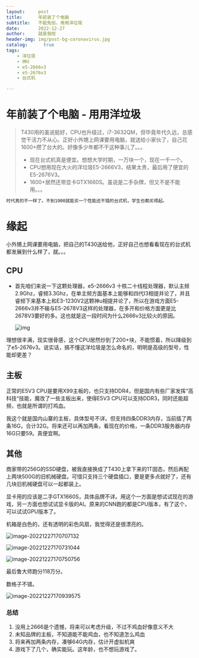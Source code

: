 ```yaml
---
layout:     post
title:      年前装了个电脑
subtitle:   不能免俗，用用洋垃圾
date:       2022-12-27
author:     就是我啦
header-img: img/post-bg-coronavirus.jpg
catalog: 	  true
tags:
    - 洋垃圾   
    - 神U  
    - e5-2666v3
    - e5-2676v3    
    - 台式机

---
```


# 年前装了个电脑 - 用用洋垃圾

> T430用的虽说挺好，CPU也升级过，i7-3632QM，但毕竟年代久远，总感觉干活力不从心。正好小外甥上网课要用电脑，就送给小家伙了，自己花1600+攒了台大的。好像多少年都不干这种事儿了。。。
>
> - 现在台式机真是便宜。想想大学时期，一万块一个，现在一千一个。
> - CPU想用现在大火的洋垃圾E5-2666V3，结果太贵，最后用了便宜的E5-2676V3。
> - 1600+居然还带显卡GTX1660S。虽说是二手杂牌，但又不是不能用。。。

```sh
时代真的不一样了。不到1000就能买一个性能还不错的台式机，学生也都买得起。
```

# 缘起

小外甥上网课要用电脑，把自己的T430送给他，正好自己也想看看现在的台式机都发展到什么样了，就。。。

## CPU

- 首先咱们来说一下这颗处理器，e5-2666v3 十核二十线程处理器，默认主频2.9Ghz，睿频3.3Ghz，在单主频方面基本上能够和四代I3相提并论了，并且睿频下来基本上和E3-1230V2这颗神u相提并论了，所以在游戏方面E5-2666v3并不输与E5-2678V3这样的处理器，在多开和价格方面更是比2678V3要好的多。这也就是这一段时间为什么2666v3比较火的原因。

  ![img](\img\images\8c002kc000hs00jfc.jpg)

理想很丰满，现实很骨感，这个CPU居然炒到了200+块，不能惯着，所以降级到了e5-2676v3。说实话，搞不懂这洋垃圾是怎么命名的，明明是高级的型号，性能却更差？

## 主板

正常的E5V3 CPU是要用X99主板的，也只支持DDR4，但是国内有些厂家发挥“高科技“技能，魔改了一些主板出来，使得E5V3 CPU可以支持DDR3，同时还能超频，也就是所谓的打鸡血。

我这个就是国内山寨的主板，具体型号不详。但支持四条DDR3内存，当前插了两条16G，合计32G。将来还可以再加两条，看现在的价格，一条DDR3服务器内存16G只要59。真便宜啊。

## 其他

商家带的256G的SSD硬盘，被我直接换成了T430上拿下来的1T固态，然后再配上两块500G的旧机械硬盘。可惜只支持三个硬盘插口，要是更多点就好了，还有几块旧机械硬盘可以一起都装上。

显卡用的应该是二手GTX1660S，具体品牌不详。用这个一方面是想试试现在的游戏，另一方面也想试试显卡版的AI。原来的CNN跑的都是CPU版本，有了这个，可以试试GPU版本了。

机箱是白色的，还有透明的彩色风扇，我觉得还是很漂亮的。

![image-20221227170707132](\img\images\image-20221227170707132.png)



![image-20221227170731044](\img\images\image-20221227170731044.png)



![image-20221227170750756](\img\images\image-20221227170750756.png)

最后鲁大师跑分118万分。

数格子不错。

![image-20221227170939575](\img\images\image-20221227170939575.png)

### 总结

1. 没用上2666是个遗憾，将来可以考虑升级，不过不鸡血好像意义不大
1. 未知品牌的主板，不知道能不能鸡血，也不知道怎么鸡血
1. 将来再加两条内存，凑够64G内存，估计开虚拟机爽
1. 游戏下了几个，确实能玩。这年龄，也不想玩游戏了。

